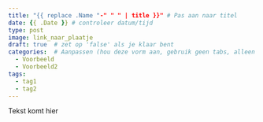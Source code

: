 ```yaml
---
title: "{{ replace .Name "-" " " | title }}" # Pas aan naar titel
date: {{ .Date }} # controleer datum/tijd
type: post
image: link_naar_plaatje
draft: true  # zet op 'false' als je klaar bent
categories:  # Aanpassen (hou deze vorm aan, gebruik geen tabs, alleen spaties)
  - Voorbeeld
  - Voorbeeld2
tags:
  - tag1
  - tag2
---
```


Tekst komt hier